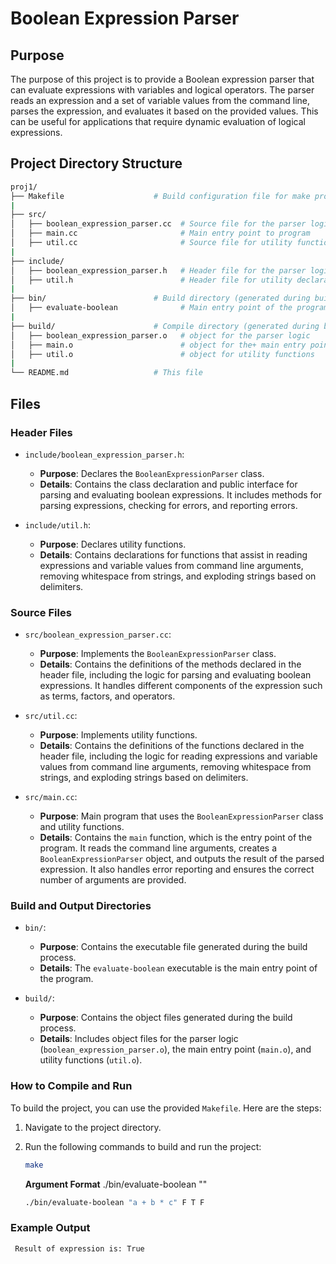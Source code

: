 # Boolean Expression Parser

## Purpose

The purpose of this project is to provide a Boolean expression parser that can evaluate expressions with variables and logical operators. The parser reads an expression and a set of variable values from the command line, parses the expression, and evaluates it based on the provided values. This can be useful for applications that require dynamic evaluation of logical expressions.

## Project Directory Structure

```bash
proj1/
├── Makefile                    # Build configuration file for make program
|
├── src/
│   ├── boolean_expression_parser.cc  # Source file for the parser logic
│   ├── main.cc                       # Main entry point to program
│   ├── util.cc                       # Source file for utility functions
|
├── include/
│   ├── boolean_expression_parser.h   # Header file for the parser logic
│   ├── util.h                        # Header file for utility declarations
|
├── bin/                        # Build directory (generated during build process)
│   ├── evaluate-boolean              # Main entry point of the program
|
├── build/                      # Compile directory (generated during build process)
│   ├── boolean_expression_parser.o   # object for the parser logic
│   ├── main.o                        # object for the+ main entry point to program
│   ├── util.o                        # object for utility functions
|
└── README.md                   # This file
```

## Files

### Header Files

- `include/boolean_expression_parser.h`: 
  - **Purpose**: Declares the `BooleanExpressionParser` class.
  - **Details**: Contains the class declaration and public interface for parsing and evaluating boolean expressions. It includes methods for parsing expressions, checking for errors, and reporting errors.

- `include/util.h`: 
  - **Purpose**: Declares utility functions.
  - **Details**: Contains declarations for functions that assist in reading expressions and variable values from command line arguments, removing whitespace from strings, and exploding strings based on delimiters.

### Source Files

- `src/boolean_expression_parser.cc`: 
  - **Purpose**: Implements the `BooleanExpressionParser` class.
  - **Details**: Contains the definitions of the methods declared in the header file, including the logic for parsing and evaluating boolean expressions. It handles different components of the expression such as terms, factors, and operators.

- `src/util.cc`: 
  - **Purpose**: Implements utility functions.
  - **Details**: Contains the definitions of the functions declared in the header file, including the logic for reading expressions and variable values from command line arguments, removing whitespace from strings, and exploding strings based on delimiters.

- `src/main.cc`: 
  - **Purpose**: Main program that uses the `BooleanExpressionParser` class and utility functions.
  - **Details**: Contains the `main` function, which is the entry point of the program. It reads the command line arguments, creates a `BooleanExpressionParser` object, and outputs the result of the parsed expression. It also handles error reporting and ensures the correct number of arguments are provided.

### Build and Output Directories

- `bin/`: 
  - **Purpose**: Contains the executable file generated during the build process.
  - **Details**: The `evaluate-boolean` executable is the main entry point of the program.

- `build/`: 
  - **Purpose**: Contains the object files generated during the build process.
  - **Details**: Includes object files for the parser logic (`boolean_expression_parser.o`), the main entry point (`main.o`), and utility functions (`util.o`).

### How to Compile and Run

To build the project, you can use the provided `Makefile`. Here are the steps:

1. Navigate to the project directory.
2. Run the following commands to build and run the project:

   ```sh
   make
   ```

   **Argument Format**
   ./bin/evaluate-boolean "<expression>" <values>
   

   ```sh
   ./bin/evaluate-boolean "a + b * c" F T F
   ```

### Example Output

   ```sh
    Result of expression is: True
   ```